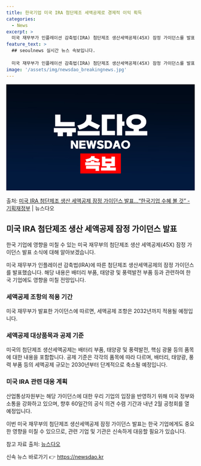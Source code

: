 ```yaml
---
title: 한국기업 미국 IRA 첨단제조 세액공제로 경제적 이익 획득
categories:
  - News
excerpt: >
  미국 재무부가 인플레이션 감축법(IRA) 첨단제조 생산세액공제(45X) 잠정 가이던스를 발표했다. 정부는 미…
feature_text: >
  ## seoulnews 실시간 뉴스 속보입니다.

  미국 재무부가 인플레이션 감축법(IRA) 첨단제조 생산세액공제(45X) 잠정 가이던스를 발표했다. 정부는 미…
image: '/assets/img/newsdao_breakingnews.jpg'
---
```


![뉴스다오 속보](/assets/img/newsdao_breakingnews.jpg)

<p>출처: <a href="https://newsdao.kr/2805" rel="dofollow">미국 IRA 첨단제조 생산 세액공제 잠정 가이던스 발표…“한국기업 수혜 볼 것” - 기획재정부</a> | 뉴스다오</p>

<h2 data-ke-size="size26">미국 IRA 첨단제조 생산 세액공제 잠정 가이던스 발표</h2>
한국 기업에 영향을 미칠 수 있는 미국 재무부의 첨단제조 생산 세액공제(45X) 잠정 가이던스 발표 소식에 대해 알아보겠습니다.

<p data-ke-size="size16">미국 재무부가 인플레이션 감축법(IRA)에 따른 첨단제조 생산세액공제의 잠정 가이던스를 발표했습니다. 해당 내용은 배터리 부품, 태양광 및 풍력발전 부품 등과 관련하여 한국 기업에도 영향을 미칠 전망입니다.</p> 

<h3><b>세액공제 조항의 적용 기간</b></h3>
미국 재무부가 발표한 가이던스에 따르면, 세액공제 조항은 2032년까지 적용될 예정입니다.

<h3><b>세액공제 대상품목과 공제 기준</b></h3>
미국의 첨단제조 생산세액공제는 배터리 부품, 태양광 및 풍력발전, 핵심 광물 등의 품목에 대한 내용을 포함합니다. 공제 기준은 각각의 품목에 따라 다르며, 배터리, 태양광, 풍력 부품 등의 세액공제 규모는 2030년부터 단계적으로 축소될 예정입니다.

<h3><b>미국 IRA 관련 대응 계획</b></h3>
산업통상자원부는 해당 가이던스에 대한 우리 기업의 입장을 반영하기 위해 미국 정부와 소통을 강화하고 있으며, 향후 60일간의 공식 의견 수렴 기간과 내년 2월 공청회를 열 예정입니다.

이번 미국 재무부의 첨단제조 생산세액공제 잠정 가이던스 발표는 한국 기업에게도 중요한 영향을 미칠 수 있으므로, 관련 기업 및 기관은 신속하게 대응할 필요가 있습니다. 

참고 자료 출처: <a href="https://newsdao.kr/2805">뉴스다오</a> 

신속 뉴스 바로가기 👉 <a href="https://newsdao.kr" rel="dofollow">https://newsdao.kr</a>


